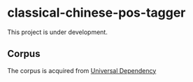# classical-chinese-pos-tagger

This project is under development.

## Corpus

The corpus is acquired from [Universal Dependency](https://github.com/UniversalDependencies/UD_Classical_Chinese-Kyoto/)
